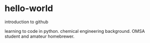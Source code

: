 # hello-world
introduction to github

learning to code in python. 
chemical engineering background.
OMSA student and amateur homebrewer.
